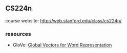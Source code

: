 ## CS224n
course website: http://web.stanford.edu/class/cs224n/

### resources
 - GloVe: [Global Vectors for Word Representation](https://nlp.stanford.edu/projects/glove/)